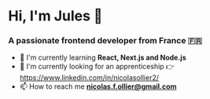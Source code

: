 <h1 align="left">Hi, I'm Jules 👋</h1>
<h3 align="left">A passionate frontend developer from France 🇫🇷</h3>

- 🌱 I'm currently learning **React, Next.js and Node.js**
- 💼 I'm currently looking for an apprenticeship 👉 https://www.linkedin.com/in/nicolasollier2/
- 📫 How to reach me **nicolas.f.ollier@gmail.com**

<!--
**Djoul75/Djoul75** is a ✨ _special_ ✨ repository because its `README.md` (this file) appears on your GitHub profile.

Here are some ideas to get you started:

- 🔭 I’m currently working on ...
- 🌱 I’m currently learning ...
- 👯 I’m looking to collaborate on ...
- 🤔 I’m looking for help with ...
- 💬 Ask me about ...
- 📫 How to reach me: ...
- 😄 Pronouns: ...
- ⚡ Fun fact: ...
-->
